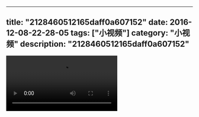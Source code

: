 
---
title: "2128460512165daff0a607152"
date: 2016-12-08-22-28-05
tags: ["小视频"]
category: "小视频"
description: "2128460512165daff0a607152"
---
<video src="http://ohtsqip0g.bkt.clouddn.com/2128460512165daff0a607152.mp4" controls="controls"></video>
